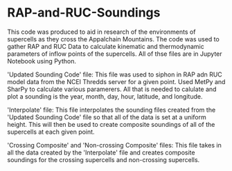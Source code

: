 # RAP-and-RUC-Soundings

This code was produced to aid in research of the environments of supercells as they cross the Appalchain Mountains. The code was used to gather RAP and RUC Data to calculate kinematic and thermodynamic parameters of inflow points of the supercells. All of thse files are in Jupyter Notebook using Python.

'Updated Sounding Code' file:
This file was used to siphon in RAP adn RUC model data from the NCEI Thredds server for a given point. Used MetPy and SharPy to calculate various paramerers. All that is needed to calulate and plot a sounding is the year, month, day, hour, latitude, and longitude. 

'Interpolate' file:
This file interpolates the sounding files created from the 'Updated Sounding Code' file so that all of the data is set at a uniform height. This will then be used to create composite soundings of all of the supercells at each given point. 

'Crossing Composite' and 'Non-crossing Composite' files:
This file takes in all the data created by the 'Interpolate' file and creates composite soundings for the crossing supercells and non-crossing supercells.
